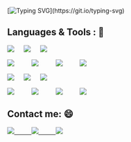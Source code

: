 [![Typing SVG](https://readme-typing-svg.herokuapp.com/?lines=Welcome+to+my+Github+Profile+!)](https://git.io/typing-svg)


## Languages & Tools : :dolphin:

<img src="https://img.shields.io/badge/Discord-5865F2?style=for-the-badge&logo=discord&logoColor=white"/>   &emsp;  <img src="https://img.shields.io/badge/Microsoft_Teams-6264A7?style=for-the-badge&logo=microsoft-teams&logoColor=white"/>
&emsp; <img src="https://img.shields.io/badge/Visual_Studio_Code-0078D4?style=for-the-badge&logo=visual%20studio%20code&logoColor=white"/>

<img src="https://img.shields.io/badge/C-00599C?style=for-the-badge&logo=c&logoColor=white"/> &emsp; &emsp; <img src="https://img.shields.io/badge/CSS3-1572B6?style=for-the-badge&logo=css3&logoColor=white"/> &emsp; &emsp; <img src="https://img.shields.io/badge/HTML5-E34F26?style=for-the-badge&logo=html5&logoColor=white"/> &emsp; &emsp; <img src="https://img.shields.io/badge/Python-FFD43B?style=for-the-badge&logo=python&logoColor=blue"/> 

<img src="https://img.shields.io/badge/Google%20Sheets-34A853?style=for-the-badge&logo=google-sheets&logoColor=white"/> &emsp; <img src="https://img.shields.io/badge/LibreOffice-18A303?style=for-the-badge&logo=LibreOffice&logoColor=white"/> &emsp; <img src="https://img.shields.io/badge/Microsoft_Office-D83B01?style=for-the-badge&logo=microsoft-office&logoColor=white"/>

<img src="https://img.shields.io/badge/Trello-0052CC?style=for-the-badge&logo=trello&logoColor=white"/> &emsp; &emsp; <img src="https://img.shields.io/badge/Microsoft-666666?style=for-the-badge&logo=microsoft&logoColor=white"/> &emsp; &emsp; <img src="https://img.shields.io/badge/Linux-FCC624?style=for-the-badge&logo=linux&logoColor=black"/> &emsp; &emsp; <img src="https://img.shields.io/badge/GIT-E44C30?style=for-the-badge&logo=git&logoColor=white"/>

## Contact me: :smile:

<a href="https://www.instagram.com/louis.chmb_/"/> <img src="https://img.shields.io/badge/Instagram-E4405F?style=for-the-badge&logo=instagram&logoColor=white"/> &emsp; &emsp;
<a href="https://www.linkedin.com/in/louis-chambon-4175b2225/"/> <img src="https://img.shields.io/badge/LinkedIn-0077B5?style=for-the-badge&logo=linkedin&logoColor=white"/> &emsp; &emsp;
<a href="yahoo.com"/> <img src="https://img.shields.io/badge/Gmail-D14836?style=for-the-badge&logo=gmail&logoColor=white"/>
